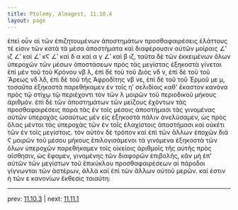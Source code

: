 ```yaml
---
title: Ptolemy, Almagest, 11.10.4
layout: page
---
```


ἐπεὶ οὖν αἱ τῶν ἐπιζητουμένων ἀποστημάτων προσθαφαιρέσεις ἐλάττους τέ εἰσιν τῶν κατὰ τὰ μέσα ἀποστήματα καὶ διαφέρουσιν αὐτῶν μοίραις ∠ʹ ιζ ∠ʹ καὶ ∠ʹ κϚ ∠ʹ καὶ δ α καὶ α γ ∠ʹ καὶ β ιζ, ταῦτα δὲ τῶν ἐκκειμένων ὅλων ὑπεροχῶν τῶν μέσων ἀποστάσεων πρὸς τὰς μεγίστας ἑξηκοστὰ γίνεται ἐπὶ μὲν τοῦ τοῦ Κρόνου νβ λ, ἐπὶ δὲ τοῦ τοῦ Διὸς νδ ν, ἐπὶ δὲ τοῦ τοῦ Ἄρεως νδ λδ, ἐπὶ δὲ τοῦ τῆς Ἀφροδίτης νβ νε, ἐπὶ δὲ τοῦ τοῦ Ἑρμοῦ με μ, τοσαῦτα ἑξηκοστὰ παρεθήκαμεν ἐν τοῖς ηʹ σελιδίοις καθ' ἕκαστον κανόνα πρὸς τῷ στίχῳ τῷ περιέχοντι τὸν τῶν λ μοιρῶν τοῦ περιοδικοῦ μήκους ἀριθμόν. ἐπὶ δὲ τῶν ἀποστημάτων τῶν μείζους ἐχόντων τὰς προσθαφαιρέσεις παρὰ τὰς ἐν τοῖς μέσοις ἀποστήμασι τὰς γινομένας αὐτῶν ὑπεροχὰς ὡσαύτως μὲν εἰς ἑξηκοστὰ πάλιν ἀνελύσαμεν, ὡς πρὸς ὅλας μέντοι τὰς ὑπεροχὰς τῶν ἐν τοῖς ἐλαχίστοις ἀποστήμασι καὶ οὐκέτι τῶν ἐν τοῖς μεγίστοις. τὸν αὐτὸν δὲ τρόπον καὶ ἐπὶ τῶν ἄλλων ἐποχῶν διὰ Ϛ μοιρῶν τοῦ μέσου μήκους ἐπιλογισάμενοι τὰ γινόμενα ἑξηκοστὰ τῶν ὅλων ὑπεροχῶν παρεθήκαμεν τοῖς οἰκείοις ἀριθμοῖς τῆς αὐτῆς πρὸς αἴσθησιν, ὡς ἔφαμεν, γινομένης τῶν διαφορῶν ἐπιβολῆς, κἂν μὴ ἐπ' αὐτῶν τῶν μεγίστων τοῦ ἐπικύκλου προσθαφαιρέσεων αἱ πάροδοι γίγνωνται τῶν ἀστέρων, ἀλλὰ καὶ ἐπὶ τῶν ἄλλων αὐτοῦ μερῶν. καί ἐστιν ἡ τῶν ε κανονίων ἔκθεσις τοιαύτη: 

---

prev: [11.10.3](../11.10.3/) | next: [11.11.1](../11.11.1/)

